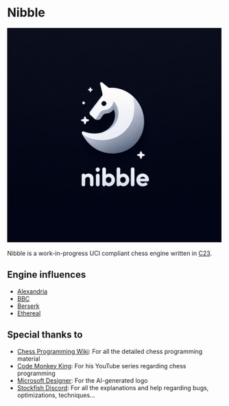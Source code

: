 # Nibble

<img src="logo/nibble.jpeg" alt="Nibble" width="500">

Nibble is a work-in-progress UCI compliant chess engine written in [C23](https://en.cppreference.com/w/c/23).

## Engine influences

- [Alexandria](https://github.com/PGG106/Alexandria)
- [BBC](https://github.com/maksimKorzh/chess_programming)
- [Berserk](https://github.com/jhonnold/berserk)
- [Ethereal](https://github.com/AndyGrant/Ethereal)

## Special thanks to

- [Chess Programming Wiki](https://www.chessprogramming.org/Main_Page): For all the detailed chess programming material
- [Code Monkey King](https://github.com/maksimKorzh): For his YouTube series regarding chess programming
- [Microsoft Designer](https://designer.microsoft.com/): For the AI-generated logo
- [Stockfish Discord](https://discord.gg/GWDRS3kU6R): For all the explanations and help regarding bugs, optimizations,
  techniques...